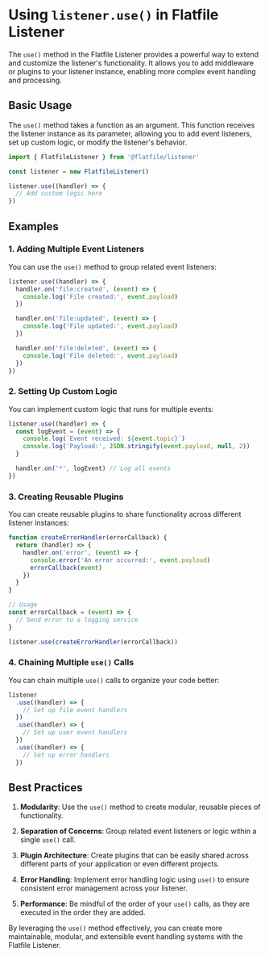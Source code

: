 # Using `listener.use()` in Flatfile Listener

The `use()` method in the Flatfile Listener provides a powerful way to extend and customize the listener's functionality. It allows you to add middleware or plugins to your listener instance, enabling more complex event handling and processing.

## Basic Usage

The `use()` method takes a function as an argument. This function receives the listener instance as its parameter, allowing you to add event listeners, set up custom logic, or modify the listener's behavior.

```typescript
import { FlatfileListener } from '@flatfile/listener'

const listener = new FlatfileListener()

listener.use((handler) => {
  // Add custom logic here
})
```

## Examples

### 1. Adding Multiple Event Listeners

You can use the `use()` method to group related event listeners:

```typescript
listener.use((handler) => {
  handler.on('file:created', (event) => {
    console.log('File created:', event.payload)
  })

  handler.on('file:updated', (event) => {
    console.log('File updated:', event.payload)
  })

  handler.on('file:deleted', (event) => {
    console.log('File deleted:', event.payload)
  })
})
```

### 2. Setting Up Custom Logic

You can implement custom logic that runs for multiple events:

```typescript
listener.use((handler) => {
  const logEvent = (event) => {
    console.log(`Event received: ${event.topic}`)
    console.log('Payload:', JSON.stringify(event.payload, null, 2))
  }

  handler.on('*', logEvent) // Log all events
})
```

### 3. Creating Reusable Plugins

You can create reusable plugins to share functionality across different listener instances:

```typescript
function createErrorHandler(errorCallback) {
  return (handler) => {
    handler.on('error', (event) => {
      console.error('An error occurred:', event.payload)
      errorCallback(event)
    })
  }
}

// Usage
const errorCallback = (event) => {
  // Send error to a logging service
}

listener.use(createErrorHandler(errorCallback))
```

### 4. Chaining Multiple `use()` Calls

You can chain multiple `use()` calls to organize your code better:

```typescript
listener
  .use((handler) => {
    // Set up file event handlers
  })
  .use((handler) => {
    // Set up user event handlers
  })
  .use((handler) => {
    // Set up error handlers
  })
```

## Best Practices

1. **Modularity**: Use the `use()` method to create modular, reusable pieces of functionality.

2. **Separation of Concerns**: Group related event listeners or logic within a single `use()` call.

3. **Plugin Architecture**: Create plugins that can be easily shared across different parts of your application or even different projects.

4. **Error Handling**: Implement error handling logic using `use()` to ensure consistent error management across your listener.

5. **Performance**: Be mindful of the order of your `use()` calls, as they are executed in the order they are added.

By leveraging the `use()` method effectively, you can create more maintainable, modular, and extensible event handling systems with the Flatfile Listener.
